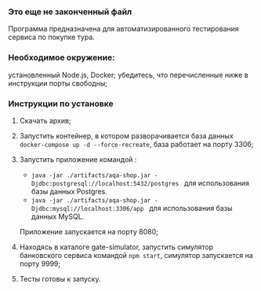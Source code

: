### Это еще  не законченный файл

Программа предназначена для автоматизированного тестирования сервиса по покупке тура. 

### Необходимое окружение: 
установленный Node.js, Docker; 
убедитесь, что перечисленные ниже в инструкции порты свободны; 

### Инструкции по установке 
1. Скачать архив;
1. Запустить контейнер, в котором разворачивается база данных `docker-compose up -d --force-recreate`, база работает на порту 3306; 
1. Запустить приложение командой :
    * `java -jar ./artifacts/aqa-shop.jar -Djdbc:postgresql://localhost:5432/postgres ` для использования базы данных Postgres.
    * `java -jar ./artifacts/aqa-shop.jar -Djdbc:mysql://localhost:3306/app ` для использования базы данных MySQL. 
    
   Приложение запускается на порту 8080; 
1. Находясь в каталоге gate-simulator, запустить симулятор банковского сервиса командой `npm start`, симулятор запускается на порту 9999; 
1. Тесты готовы к запуску.  